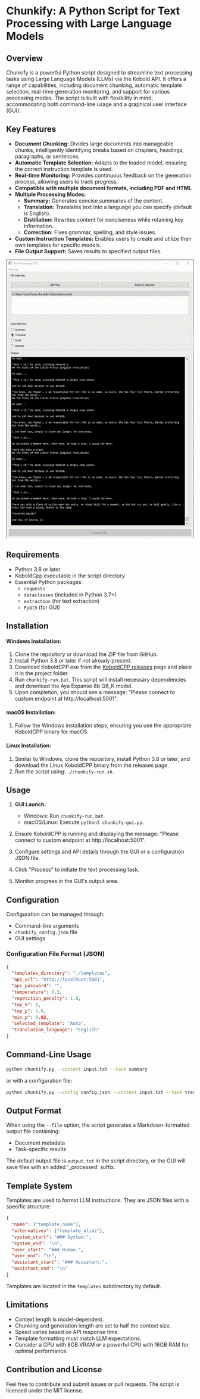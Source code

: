 # Chunkify: A Python Script for Text Processing with Large Language Models

## Overview

Chunkify is a powerful Python script designed to streamline text processing tasks using Large Language Models (LLMs) via the Kobold API. It offers a range of capabilities, including document chunking, automatic template selection, real-time generation monitoring, and support for various processing modes. The script is built with flexibility in mind, accommodating both command-line usage and a graphical user interface (GUI).

## Key Features

- **Document Chunking:** Divides large documents into manageable chunks, intelligently identifying breaks based on chapters, headings, paragraphs, or sentences.
- **Automatic Template Selection:** Adapts to the loaded model, ensuring the correct instruction template is used.
- **Real-time Monitoring:** Provides continuous feedback on the generation process, allowing users to track progress.
- **Compatible with multiple document formats, including PDF and HTML**
- **Multiple Processing Modes:**
  - **Summary:** Generates concise summaries of the content.
  - **Translation:** Translates text into a language you can specify (default is English).
  - **Distillation:** Rewrites content for conciseness while retaining key information.
  - **Correction:** Fixes grammar, spelling, and style issues.
- **Custom Instruction Templates:** Enables users to create and utilize their own templates for specific models.
- **File Output Support:** Saves results to specified output files.

![Screenshot](chunkify_littleprince_translate.gif)

## Requirements

- Python 3.8 or later
- KoboldCpp executable in the script directory
- Essential Python packages:
  - `requests`
  - `dataclasses` (included in Python 3.7+)
  - `extractous` (for text extraction)
  - `PyQt5` (for GUI)

## Installation

#### Windows Installation:

1. Clone the repository or download the ZIP file from GitHub.
2. Install Python 3.8 or later if not already present.
3. Download KoboldCPP.exe from the [KoboldCPP releases](https://github.com/LostRuins/koboldcpp/releases) page and place it in the project folder.
4. Run `chunkify-run.bat`. This script will install necessary dependencies and download the Aya Expanse 8b Q6_K model.
5. Upon completion, you should see a message: "Please connect to custom endpoint at http://localhost:5001".

#### macOS Installation:

1. Follow the Windows installation steps, ensuring you use the appropriate KoboldCPP binary for macOS.

#### Linux Installation:

1. Similar to Windows, clone the repository, install Python 3.8 or later, and download the Linux KoboldCPP binary from the releases page.
2. Run the script using: `./chunkify-run.sh`.

## Usage

1. **GUI Launch:**
   - Windows: Run `chunkify-run.bat`.
   - macOS/Linux: Execute `python3 chunkify-gui.py`.

2. Ensure KoboldCPP is running and displaying the message: "Please connect to custom endpoint at http://localhost:5001".

3. Configure settings and API details through the GUI or a configuration JSON file.

4. Click "Process" to initiate the text processing task.

5. Monitor progress in the GUI's output area.

## Configuration

Configuration can be managed through:

- Command-line arguments
- `chunkify_config.json` file
- GUI settings

### Configuration File Format (JSON)

```json
{
  "templates_directory": "./templates",
  "api_url": "http://localhost:5001",
  "api_password": "",
  "temperature": 0.2,
  "repetition_penalty": 1.0,
  "top_k": 0,
  "top_p": 1.0,
  "min_p": 0.02,
  "selected_template": "Auto",
  "translation_language": "English"
}
```

## Command-Line Usage

```bash
python chunkify.py --content input.txt --task summary
```

or with a configuration file:

```bash
python chunkify.py --config config.json --content input.txt --task translate
```

## Output Format

When using the `--file` option, the script generates a Markdown-formatted output file containing:

- Document metadata
- Task-specific results

The default output file is `output.txt` in the script directory, or the GUI will save files with an added '_processed' suffix.

## Template System

Templates are used to format LLM instructions. They are JSON files with a specific structure:

```json
{
  "name": ["template_name"],
  "alternatives": ["template_alias"],
  "system_start": "### System:",
  "system_end": "\n",
  "user_start": "### Human:",
  "user_end": "\n",
  "assistant_start": "### Assistant:",
  "assistant_end": "\n"
}
```

Templates are located in the `templates` subdirectory by default.

## Limitations

- Context length is model-dependent.
- Chunking and generation length are set to half the context size.
- Speed varies based on API response time.
- Template formatting must match LLM expectations.
- Consider a GPU with 8GB VRAM or a powerful CPU with 16GB RAM for optimal performance.

## Contribution and License

Feel free to contribute and submit issues or pull requests. The script is licensed under the MIT license.

